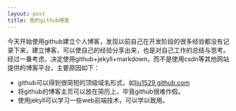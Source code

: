 ```yaml
---
layout: post
title: 我的github博客
---
```

今天开始使用github建立个人博客，发现以前自己在开发阶段的很多经验都没有记录下来，建立博客，可以使自己的经验分享出来，也是对自己工作的总结与思考。经过一番考虑，决定使用github+jekyll+markdown，而不是使用csdn等其他网站提供的博客平台，主要原因如下：

* github可以得到很简短的顶级域名形式，如[liu1529.github.com](http://liu1529.github.com)
* 将github的博客主页可以放在简历上，毕竟github很难作假。
* 使用jekyll可以学习一些web前端技术，可以学以致用。



